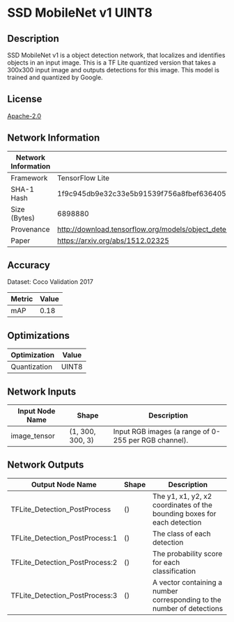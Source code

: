 # SSD MobileNet v1 UINT8

## Description
SSD MobileNet v1 is a object detection network, that localizes and identifies objects in an input image. This is a TF Lite quantized version that takes a 300x300 input image and outputs detections for this image. This model is trained and quantized by Google.

## License
[Apache-2.0](https://spdx.org/licenses/Apache-2.0.html)

## Network Information
| Network Information |  Value         |
|---------------------|------------------|
|  Framework          | TensorFlow Lite |
|  SHA-1 Hash         | 1f9c945db9e32c33e5b91539f756a8fbef636405 |
|  Size (Bytes)       | 6898880 |
|  Provenance         | http://download.tensorflow.org/models/object_detection/ssd_mobilenet_v1_quantized_300x300_coco14_sync_2018_07_18.tar.gz |
|  Paper              | https://arxiv.org/abs/1512.02325 |

## Accuracy
Dataset: Coco Validation 2017

| Metric | Value |
|--------|-------|
| mAP | 0.18 |

## Optimizations
| Optimization |  Value  |
|-----------------|---------|
| Quantization | UINT8 |

## Network Inputs
| Input Node Name |  Shape  | Description |
|-----------------|---------|-------------|
| image_tensor | (1, 300, 300, 3) | Input RGB images (a range of 0-255 per RGB channel). |

## Network Outputs
| Output Node Name |  Shape  | Description |
|------------------|---------|-------------|
| TFLite_Detection_PostProcess | () | The y1, x1, y2, x2 coordinates of the bounding boxes for each detection |
| TFLite_Detection_PostProcess:1 | () | The class of each detection |
| TFLite_Detection_PostProcess:2 | () | The probability score for each classification |
| TFLite_Detection_PostProcess:3 | () | A vector containing a number corresponding to the number of detections |
